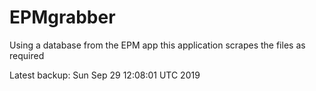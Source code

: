 # EPMgrabber
Using a database from the EPM app this application scrapes the files as required


Latest backup: Sun Sep 29 12:08:01 UTC 2019

